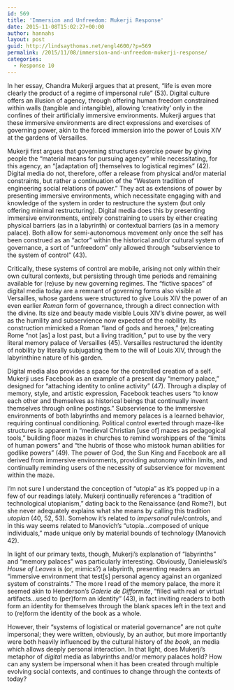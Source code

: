 ```yaml
---
id: 569
title: 'Immersion and Unfreedom: Mukerji Response'
date: 2015-11-08T15:02:27+00:00
author: hannahs
layout: post
guid: http://lindsaythomas.net/engl4600/?p=569
permalink: /2015/11/08/immersion-and-unfreedom-mukerji-response/
categories:
  - Response 10
---
```

In her essay, Chandra Mukerji argues that at present, “life is even more clearly the product of a regime of impersonal rule” (53). Digital culture offers an illusion of agency, through offering human freedom constrained within walls (tangible and intangible), allowing ‘creativity’ only in the confines of their artificially immersive environments. Mukerji argues that these immersive environments are direct expressions and exercises of governing power, akin to the forced immersion into the power of Louis XIV at the gardens of Versailles.

Mukerji first argues that governing structures exercise power by giving people the “material means for pursuing agency” while necessitating, for this agency, an “[adaptation of] themselves to logistical regimes” (42). Digital media do not, therefore, offer a release from physical and/or material constraints, but rather a continuation of the “Western tradition of engineering social relations of power.” They act as extensions of power by presenting immersive environments, which necessitate engaging with and knowledge of the system in order to restructure the system (but only offering minimal restructuring). Digital media does this by presenting immersive environments, entirely constraining to users by either creating physical barriers (as in a labyrinth) or contextual barriers (as in a memory palace). Both allow for semi-autonomous movement only once the self has been construed as an “actor” within the historical and/or cultural system of governance, a sort of “unfreedom” only allowed through “subservience to the system of control” (43).

Critically, these systems of control are mobile, arising not only within their own cultural contexts, but persisting through time periods and remaining available for (re)use by new governing regimes. The “fictive spaces” of digital media today are a remnant of governing forms also visible at Versailles, whose gardens were structured to give Louis XIV the power of an even earlier _Roman_ form of governance, through a direct connection with the divine. Its size and beauty made visible Louis XIV’s divine power, as well as the humility and subservience now expected of the nobility. Its construction mimicked a Roman “land of gods and heroes,” (re)creating Rome “not [as] a lost past, but a living tradition,” put to use by the very literal memory palace of Versailles (45). Versailles restructured the identity of nobility by literally subjugating them to the will of Louis XIV, through the labyrinthine nature of his garden.

Digital media also provides a space for the controlled creation of a self. Mukerji uses Facebook as an example of a present day “memory palace,” designed for “attaching identity to online activity” (47). Through a display of memory, style, and artistic expression, Facebook teaches users “to know each other and themselves as historical beings that continually invent themselves through online postings.” Subservience to the immersive environments of both labyrinths and memory palaces is a learned behavior, requiring continual conditioning. Political control exerted through maze-like structures is apparent in “medieval Christian [use of] mazes as pedagogical tools,” building floor mazes in churches to remind worshippers of the “limits of human powers” and “the hubris of those who mistook human abilities for godlike powers” (49). The power of God, the Sun King and Facebook are all derived from immersive environments, providing autonomy within limits, and continually reminding users of the necessity of subservience for movement within the maze.

I’m not sure I understand the conception of “utopia” as it’s popped up in a few of our readings lately. Mukerji continually references a “tradition of technological utopianism,” dating back to the Renaissance (and Rome?), but she never adequately explains what she means by calling this tradition _utopian_ (40, 52, 53). Somehow it’s related to _impersonal_ rule/controls, and in this way seems related to Manovich’s “utopia…composed of unique individuals,” made unique only by material bounds of technology (Manovich 42).

In light of our primary texts, though, Mukerji’s explanation of “labyrinths” and “memory palaces” was particularly interesting. Obviously, Danielewski’s _House of Leaves_ is (or, mimics?) a labyrinth, presenting readers an “immersive environment that test[s] personal agency against an organized system of constraints.” The more I read of the memory palace, the more it seemed akin to Henderson’s _Galerie de Difformite_, “filled with real or virtual artifacts…used to (per)form an identity” (43), in fact inviting readers to both form an identity for themselves through the blank spaces left in the text and to (re)form the identity of the book as a whole.

However, their “systems of logistical or material governance” are not _quite_ impersonal; they were written, obviously, by an author, but more importantly were both heavily influenced by the cultural history of _the book_, an media which allows deeply personal interaction. In that light, does Mukerji’s metaphor of _digital_ media as labyrinths and/or memory palaces hold? How can any system be impersonal when it has been created through multiple evolving social contexts, and continues to change through the contexts of today?